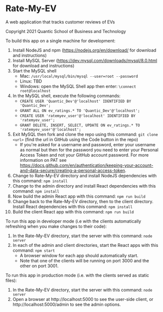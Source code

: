 # Rate-My-EV
A web application that tracks customer reviews of EVs

Copyright 2021 Quantic School of Business and Technology

To build this app on a single machine for development:
1. Install NodeJS and npm (https://nodejs.org/en/download/ for download and instructions)
2. Install MySQL Server (https://dev.mysql.com/downloads/mysql/8.0.html for download and instructions)
3. Start the MySQL shell
   * Mac: `/usr/local/mysql/bin/mysql --user=root --password`
   * Linux: TBD
   * Windows: open the MySQL Shell app then enter:  `\connect root@localhost`
4. In the MySQL shell, execute the following commands:
   * `CREATE USER 'Quantic_Dev'@'localhost' IDENTIFIED BY 'Quantic_Dev';`
   * `GRANT ALL ON ev_ratings.* TO 'Quantic_Dev'@'localhost';`
   * `CREATE USER 'ratemyev_user'@'localhost' IDENTIFIED BY 'ratemyev_user';`
   * `GRANT DELETE, INSERT, SELECT, UPDATE ON ev_ratings.* TO 'ratemyev_user'@'localhost';`
5. Exit MySQL then fork and clone the repo using this command: `git clone <url>`
   (find the url in GitHub using the Code button in the repo)
   * If you're asked for a username and password, enter your username as normal
      but then for the password you need to enter your Personal Access Token
      and not your GitHub account password. For more information on PAT see
      https://docs.github.com/en/authentication/keeping-your-account-and-data-secure/creating-a-personal-access-token.
6. Change to Rate-My-EV directory and install NodeJS dependencies with this
   command: `npm install`
7. Change to the admin directory and install React dependencies with this
   command: `npm install`
8. Now build the admin React app with this command: `npm run build`
9. Change back to the Rate-My-EV directory, then to the client directory.
   Install React dependencies with this command: `npm install`
10. Build the client React app with this command: `npm run build`

To run this app in developer mode (i.e with the clients automatically
refreshing when you make changes to their code):
1. In the Rate-My-EV directory, start the server with this
   command: `node server`
2. In each of the admin and client directories, start the React apps
   with this command: `npm start`
   * A browser window for each app should automatically start.
   * Note that one of the clients will be running on port 3000 and the
      other on port 3001.
  
To run this app in production mode (i.e. with the clients served as
static files):
1. In the Rate-My-EV directory, start the server with this
   command: `node server`
2. Open a browser at http://localhost:5000 to see the user-side
   client, or http://localhost:5000/admin to see the admin options.
